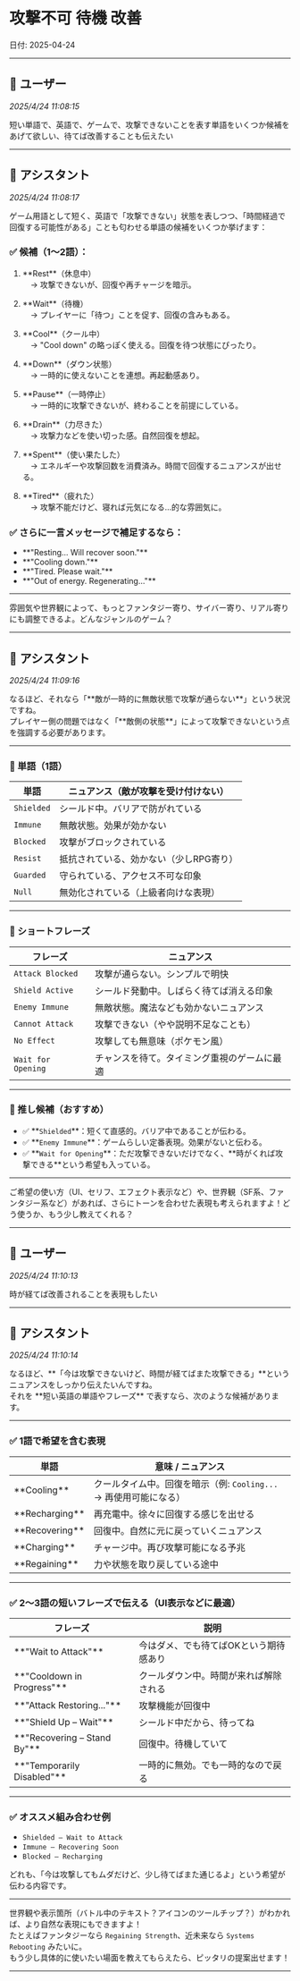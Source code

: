 # 攻撃不可 待機 改善

日付: 2025-04-24

---

## 👤 ユーザー
*2025/4/24 11:08:15*

短い単語で、英語で、ゲームで、攻撃できないことを表す単語をいくつか候補をあげて欲しい、待てば改善することも伝えたい

---

## 🤖 アシスタント
*2025/4/24 11:08:17*

ゲーム用語として短く、英語で「攻撃できない」状態を表しつつ、「時間経過で回復する可能性がある」ことも匂わせる単語の候補をいくつか挙げます：

### ✅ 候補（1〜2語）：
1. \*\*Rest\*\*（休息中）  
　→ 攻撃できないが、回復や再チャージを暗示。

2. \*\*Wait\*\*（待機）  
　→ プレイヤーに「待つ」ことを促す、回復の含みもある。

3. \*\*Cool\*\*（クール中）  
　→ "Cool down" の略っぽく使える。回復を待つ状態にぴったり。

4. \*\*Down\*\*（ダウン状態）  
　→ 一時的に使えないことを連想。再起動感あり。

5. \*\*Pause\*\*（一時停止）  
　→ 一時的に攻撃できないが、終わることを前提にしている。

6. \*\*Drain\*\*（力尽きた）  
　→ 攻撃力などを使い切った感。自然回復を想起。

7. \*\*Spent\*\*（使い果たした）  
　→ エネルギーや攻撃回数を消費済み。時間で回復するニュアンスが出せる。

8. \*\*Tired\*\*（疲れた）  
　→ 攻撃不能だけど、寝れば元気になる…的な雰囲気に。

### ✅ さらに一言メッセージで補足するなら：
- \*\*"Resting... Will recover soon."\*\*  
- \*\*"Cooling down."\*\*  
- \*\*"Tired. Please wait."\*\*  
- \*\*"Out of energy. Regenerating..."\*\*

---

雰囲気や世界観によって、もっとファンタジー寄り、サイバー寄り、リアル寄りにも調整できるよ。どんなジャンルのゲーム？

---

## 🤖 アシスタント
*2025/4/24 11:09:16*

なるほど、それなら「\*\*敵が一時的に無敵状態で攻撃が通らない\*\*」という状況ですね。  
プレイヤー側の問題ではなく「\*\*敵側の状態\*\*」によって攻撃できないという点を強調する必要があります。

---

### 🔹 単語（1語）

| 単語        | ニュアンス（敵が攻撃を受け付けない）              |
|-------------|--------------------------------------------------|
| `Shielded`  | シールド中。バリアで防がれている                    |
| `Immune`    | 無敵状態。効果が効かない                          |
| `Blocked`   | 攻撃がブロックされている                          |
| `Resist`    | 抵抗されている、効かない（少しRPG寄り）           |
| `Guarded`   | 守られている、アクセス不可な印象                  |
| `Null`      | 無効化されている（上級者向けな表現）              |

---

### 🔹 ショートフレーズ

| フレーズ            | ニュアンス                                                 |
|---------------------|------------------------------------------------------------|
| `Attack Blocked`    | 攻撃が通らない。シンプルで明快                             |
| `Shield Active`     | シールド発動中。しばらく待てば消える印象                 |
| `Enemy Immune`      | 無敵状態。魔法なども効かないニュアンス                    |
| `Cannot Attack`     | 攻撃できない（やや説明不足なことも）                      |
| `No Effect`         | 攻撃しても無意味（ポケモン風）                             |
| `Wait for Opening`  | チャンスを待て。タイミング重視のゲームに最適              |

---

### 🔹 推し候補（おすすめ）

- ✅ \*\*`Shielded`\*\*：短くて直感的。バリア中であることが伝わる。
- ✅ \*\*`Enemy Immune`\*\*：ゲームらしい定番表現。効果がないと伝わる。
- ✅ \*\*`Wait for Opening`\*\*：ただ攻撃できないだけでなく、\*\*時がくれば攻撃できる\*\*という希望も入っている。

---

ご希望の使い方（UI、セリフ、エフェクト表示など）や、世界観（SF系、ファンタジー系など）があれば、さらにトーンを合わせた表現も考えられますよ！どう使うか、もう少し教えてくれる？

---

## 👤 ユーザー
*2025/4/24 11:10:13*

時が経てば改善されることを表現もしたい

---

## 🤖 アシスタント
*2025/4/24 11:10:14*

なるほど、\*\*「今は攻撃できないけど、時間が経てばまた攻撃できる」\*\*というニュアンスをしっかり伝えたいんですね。  
それを \*\*短い英語の単語やフレーズ\*\* で表すなら、次のような候補があります。

---

### ✅ 1語で希望を含む表現

| 単語         | 意味 / ニュアンス                                                 |
|--------------|------------------------------------------------------------------|
| \*\*Cooling\*\*  | クールタイム中。回復を暗示（例: `Cooling...` → 再使用可能になる） |
| \*\*Recharging\*\* | 再充電中。徐々に回復する感じを出せる                              |
| \*\*Recovering\*\* | 回復中。自然に元に戻っていくニュアンス                           |
| \*\*Charging\*\*  | チャージ中。再び攻撃可能になる予兆                                |
| \*\*Regaining\*\* | 力や状態を取り戻している途中                                      |

---

### ✅ 2〜3語の短いフレーズで伝える（UI表示などに最適）

| フレーズ                    | 説明                                                        |
|-----------------------------|-------------------------------------------------------------|
| \*\*"Wait to Attack"\*\*         | 今はダメ、でも待てばOKという期待感あり                     |
| \*\*"Cooldown in Progress"\*\*   | クールダウン中。時間が来れば解除される                     |
| \*\*"Attack Restoring..."\*\*    | 攻撃機能が回復中                                            |
| \*\*"Shield Up – Wait"\*\*       | シールド中だから、待ってね                                  |
| \*\*"Recovering – Stand By"\*\*  | 回復中。待機していて                                       |
| \*\*"Temporarily Disabled"\*\*   | 一時的に無効。でも一時的なので戻る                         |

---

### ✅ オススメ組み合わせ例

- `Shielded – Wait to Attack`
- `Immune – Recovering Soon`
- `Blocked – Recharging`

どれも、「今は攻撃してもムダだけど、少し待てばまた通じるよ」という希望が伝わる内容です。

---

世界観や表示箇所（バトル中のテキスト？アイコンのツールチップ？）がわかれば、より自然な表現にもできますよ！  
たとえばファンタジーなら `Regaining Strength`、近未来なら `Systems Rebooting` みたいに。  
もう少し具体的に使いたい場面を教えてもらえたら、ピッタリの提案出せます！

---
